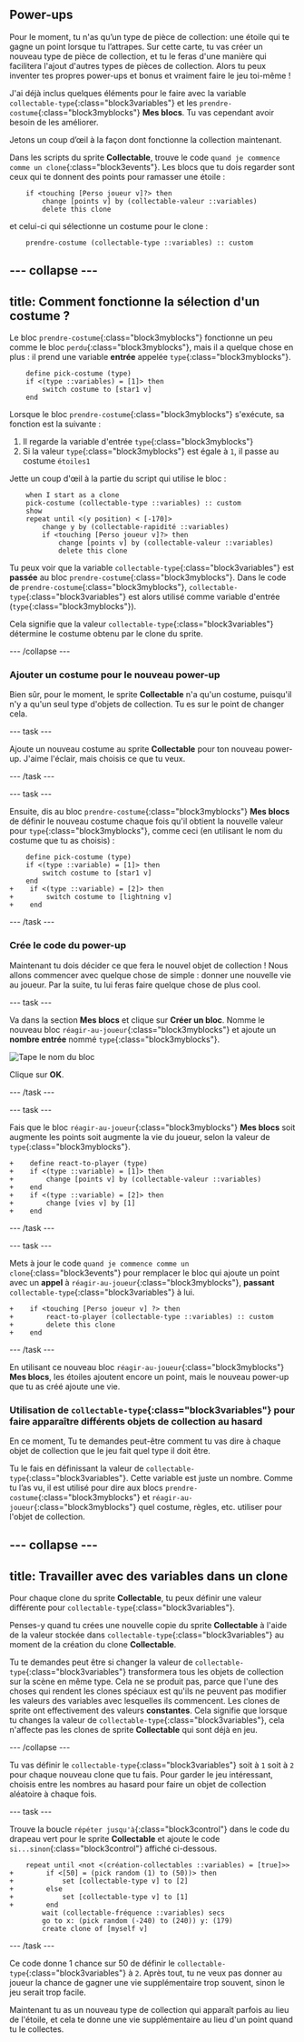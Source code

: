 ## Power-ups

Pour le moment, tu n'as qu’un type de pièce de collection: une étoile qui te gagne un point lorsque tu l’attrapes. Sur cette carte, tu vas créer un nouveau type de pièce de collection, et tu le feras d'une manière qui facilitera l'ajout d'autres types de pièces de collection. Alors tu peux inventer tes propres power-ups et bonus et vraiment faire le jeu toi-même !

J'ai déjà inclus quelques éléments pour le faire avec la variable `collectable-type`{:class="block3variables"} et les `prendre-costume`{:class="block3myblocks"} **Mes blocs**. Tu vas cependant avoir besoin de les améliorer.

Jetons un coup d’œil à la façon dont fonctionne la collection maintenant.

Dans les scripts du sprite **Collectable**, trouve le code `quand je commence comme un clone`{:class="block3events"}. Les blocs que tu dois regarder sont ceux qui te donnent des points pour ramasser une étoile :

```blocks3
    if <touching [Perso joueur v]?> then
        change [points v] by (collectable-valeur ::variables)
        delete this clone
```

et celui-ci qui sélectionne un costume pour le clone :

```blocks3
    prendre-costume (collectable-type ::variables) :: custom
```

--- collapse ---
---
title: Comment fonctionne la sélection d'un costume ?
---

Le bloc `prendre-costume`{:class="block3myblocks"} fonctionne un peu comme le bloc `perdu`{:class="block3myblocks"}, mais il a quelque chose en plus : il prend une variable **entrée** appelée `type`{:class="block3myblocks"}.

```blocks3
    define pick-costume (type)
    if <(type ::variables) = [1]> then
        switch costume to [star1 v]
    end
```

Lorsque le bloc `prendre-costume`{:class="block3myblocks"} s'exécute, sa fonction est la suivante :

1. Il regarde la variable d'entrée `type`{:class="block3myblocks"}
2. Si la valeur `type`{:class="block3myblocks"} est égale à `1`, il passe au costume `étoiles1 `

Jette un coup d'œil à la partie du script qui utilise le bloc :

```blocks3
    when I start as a clone
    pick-costume (collectable-type ::variables) :: custom
    show
    repeat until <(y position) < [-170]>
        change y by (collectable-rapidité ::variables)
        if <touching [Perso joueur v]?> then
            change [points v] by (collectable-valeur ::variables)
            delete this clone
```

Tu peux voir que la variable `collectable-type`{:class="block3variables"} est **passée** au bloc `prendre-costume`{:class="block3myblocks"}. Dans le code de `prendre-costume`{:class="block3myblocks"}, `collectable-type`{:class="block3variables"} est alors utilisé comme variable d'entrée (`type`{:class="block3myblocks"}).

Cela signifie que la valeur `collectable-type`{:class="block3variables"} détermine le costume obtenu par le clone du sprite.

--- /collapse ---

### Ajouter un costume pour le nouveau power-up

Bien sûr, pour le moment, le sprite **Collectable** n'a qu'un costume, puisqu'il n'y a qu'un seul type d'objets de collection. Tu es sur le point de changer cela.

--- task ---

Ajoute un nouveau costume au sprite **Collectable** pour ton nouveau power-up. J'aime l'éclair, mais choisis ce que tu veux.

--- /task ---

--- task ---

Ensuite, dis au bloc `prendre-costume`{:class="block3myblocks"} **Mes blocs** de définir le nouveau costume chaque fois qu'il obtient la nouvelle valeur pour `type`{:class="block3myblocks"}, comme ceci \(en utilisant le nom du costume que tu as choisis\) :

```blocks3
    define pick-costume (type)
    if <(type ::variable) = [1]> then
        switch costume to [star1 v]
    end
+    if <(type ::variable) = [2]> then
+        switch costume to [lightning v]
+    end
```

--- /task ---

### Crée le code du power-up

Maintenant tu dois décider ce que fera le nouvel objet de collection ! Nous allons commencer avec quelque chose de simple : donner une nouvelle vie au joueur. Par la suite, tu lui feras faire quelque chose de plus cool.

--- task ---

Va dans la section **Mes blocs** et clique sur **Créer un bloc**. Nomme le nouveau bloc `réagir-au-joueur`{:class="block3myblocks"} et ajoute un **nombre entrée** nommé `type`{:class="block3myblocks"}.

![Tape le nom du bloc](images/powerupMakeName.png)

Clique sur **OK**.

--- /task ---

--- task ---

Fais que le bloc `réagir-au-joueur`{:class="block3myblocks"} **Mes blocs** soit augmente les points soit augmente la vie du joueur, selon la valeur de `type`{:class="block3myblocks"}.

```blocks3
+    define react-to-player (type)
+    if <(type ::variable) = [1]> then
+        change [points v] by (collectable-valeur ::variables)
+    end
+    if <(type ::variable) = [2]> then
+        change [vies v] by [1]
+    end
```

--- /task ---

--- task ---

Mets à jour le code `quand je commence comme un clone`{:class="block3events"} pour remplacer le bloc qui ajoute un point avec un **appel** à `réagir-au-joueur`{:class="block3myblocks"}, **passant** `collectable-type`{:class="block3variables"} à lui.

```blocks3
+    if <touching [Perso joueur v] ?> then
+        react-to-player (collectable-type ::variables) :: custom
+        delete this clone
+    end
```

--- /task ---

En utilisant ce nouveau bloc `réagir-au-joueur`{:class="block3myblocks"} **Mes blocs**, les étoiles ajoutent encore un point, mais le nouveau power-up que tu as créé ajoute une vie.

### Utilisation de `collectable-type`{:class="block3variables"} pour faire apparaître différents objets de collection au hasard

En ce moment, Tu te demandes peut-être comment tu vas dire à chaque objet de collection que le jeu fait quel type il doit être.

Tu le fais en définissant la valeur de `collectable-type`{:class="block3variables"}. Cette variable est juste un nombre. Comme tu l’as vu, il est utilisé pour dire aux blocs `prendre-costume`{:class="block3myblocks"} et `réagir-au-joueur`{:class="block3myblocks"} quel costume, règles, etc. utiliser pour l'objet de collection.

--- collapse ---
---
title: Travailler avec des variables dans un clone
---

Pour chaque clone du sprite **Collectable**, tu peux définir une valeur différente pour `collectable-type`{:class="block3variables"}.

Penses-y quand tu crées une nouvelle copie du sprite **Collectable** à l'aide de la valeur stockée dans `collectable-type`{:class="block3variables"} au moment de la création du clone **Collectable**.

Tu te demandes peut être si changer la valeur de `collectable-type`{:class="block3variables"} transformera tous les objets de collection sur la scène en même type. Cela ne se produit pas, parce que l'une des choses qui rendent les clones spéciaux est qu'ils ne peuvent pas modifier les valeurs des variables avec lesquelles ils commencent. Les clones de sprite ont effectivement des valeurs **constantes**. Cela signifie que lorsque tu changes la valeur de `collectable-type`{:class="block3variables"}, cela n'affecte pas les clones de sprite **Collectable** qui sont déjà en jeu.

--- /collapse ---

Tu vas définir le `collectable-type`{:class="block3variables"} soit à `1` soit à `2` pour chaque nouveau clone que tu fais. Pour garder le jeu intéressant, choisis entre les nombres au hasard pour faire un objet de collection aléatoire à chaque fois.

--- task ---

Trouve la boucle `répéter jusqu'à`{:class="block3control"} dans le code du drapeau vert pour le sprite **Collectable** et ajoute le code `si...sinon`{:class="block3control"} affiché ci-dessous.

```blocks3
    repeat until <not <(création-collectables ::variables) = [true]>>
+        if <[50] = (pick random (1) to (50))> then
+            set [collectable-type v] to [2]
+        else
+            set [collectable-type v] to [1]
+        end
        wait (collectable-fréquence ::variables) secs
        go to x: (pick random (-240) to (240)) y: (179)
        create clone of [myself v]
```

--- /task ---

Ce code donne 1 chance sur 50 de définir le `collectable-type`{:class="block3variables"} à `2`. Après tout, tu ne veux pas donner au joueur la chance de gagner une vie supplémentaire trop souvent, sinon le jeu serait trop facile.

Maintenant tu as un nouveau type de collection qui apparaît parfois au lieu de l'étoile, et cela te donne une vie supplémentaire au lieu d'un point quand tu le collectes.